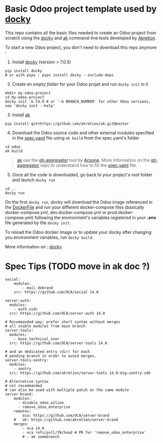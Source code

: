 # Basic Odoo project template used by [docky](https://github.com/akretion/docky)

This repo contains all the basic files needed to create an Odoo project from scratch using the [docky](https://github.com/akretion/docky) and [ak](https://github.com/akretion/ak) command-line tools developed by [Akretion](https://akretion.com).

To start a new Odoo project, you don't need to download this repo anymore :

1. Install [docky](https://github.com/akretion/docky) (version > 7.0.5)
```
pip install docky
# or with pipx : pipx install docky --include-deps
```

2. Create en *empty folder* for your Odoo projet and run `docky init` in it
```
mkdir my-odoo-project
cd my-odoo-project
docky init -b 14.0 # or '-b BRANCH_NUMBER' for other Odoo versions, see 'docky init --help'
```

3. Install [ak](https://github.com/akretion/ak)
```
pip install git+https://github.com/akretion/ak.git@master
```

4. Download the Odoo source code and other external modules specified in the [spec.yaml](odoo/spec.yaml) file using `ak build` from the spec.yaml's folder
```
cd odoo
ak build
```

> [ak](https://github.com/akretion/ak) use the [git-aggregator](https://github.com/acsone/git-aggregator) tool by [Acsone](https://www.acsone.eu/).
> More information on the [git-aggregator](https://github.com/acsone/git-aggregator) repo to understand how to fill the [spec.yaml](odoo/spec.yaml) file.


5. Once all the code is downloaded, go back to your project's root folder and launch `docky run`
```
cd ..
docky run
```

On the first `docky run`, docky will download the Odoo image referenced in the [DockerFile](odoo/Dockerfile) and run your different docker-compose files (basically docker-compose.yml, dev.docker-compose.yml or prod.docker-compose.yml) following the environment's variables registered in your **.env** file generated by the `docky init`.

To reload the Odoo docker image or to update your docky after changing you environment variables, run `docky build`.

More information on : [docky](https://github.com/akretion/docky).





# Spec Tips (TODO move in ak doc ?)

```
social:
    modules:
        - mail_debrand
    src: https://github.com/OCA/social 14.0

server-auth:
  modules:
    - auth_oidc
  src: https://github.com/OCA/server-auth 14.0

# Recommanded way: prefer short syntax without merges
# all stable modules from main branch
server-tools:
  modules:
    - base_technical_user
  src: https://github.com/OCA/server-tools 14.0

# and an dedicated entry (dir) for each
# pending branch in order to avoid merges.
server-tools-sentry:
  modules:
    - sentry
  src: https://github.com/akretion/server-tools 14.0-mig-sentry-sdk

# Alternative syntax
# not recommanded
# can also be used with multiple patch on the same module
server-brand:
    modules:
      - disable_odoo_online
      - remove_odoo_enterprise
    remotes:
        oca: https://github.com/OCA/server-brand
    #   ak: https://github.com/akretion/server-brand
    merges:
        - oca 14.0
        - oca refs/pull/39/head # PR for 'remove_odoo_enterprise'
        # - ak somebranch
```

